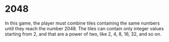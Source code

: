 # 2048
In this game, the player must combine tiles containing the same numbers until they reach the number 2048. 
The tiles can contain only integer values starting from 2, and that are a power of two, like 2, 4, 8, 16, 32, and so on.
